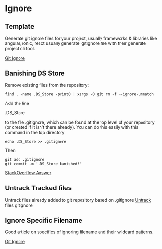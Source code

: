 # Ignore

## Template

Generate git ignore files for your project, usually frameworks & libraries like angular, ionic, react usually generate .gitignore file with their generate project cli tool.

[Git Ignore](http://gitignore.io)

## Banishing DS Store

Remove existing files from the repository:

```text
find . -name .DS_Store -print0 | xargs -0 git rm -f --ignore-unmatch
```

Add the line

.DS\_Store

to the file .gitignore, which can be found at the top level of your repository \(or created if it isn't there already\). You can do this easily with this command in the top directory

```text
echo .DS_Store >> .gitignore
```

Then

```text
git add .gitignore
git commit -m '.DS_Store banished!'
```

[StackOverflow Answer](https://stackoverflow.com/a/107921)

## Untrack Tracked files

Untrack files already added to git repository based on .gitignore [Untrack files gitignore](http://www.codeblocq.com/2016/01/Untrack-files-already-added-to-git-repository-based-on-gitignore/)


## Ignore Specific Filename

Good article on specifics of ignoring filename and their wildcard patterns.

[Git Ignore ](https://linuxize.com/post/gitignore-ignoring-files-in-git/)

